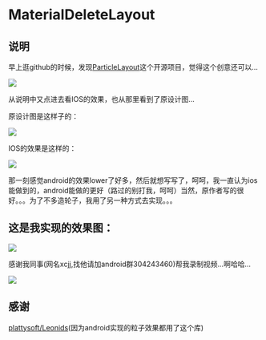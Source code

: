 MaterialDeleteLayout
================================================

说明
-------------------------------------------------
早上逛github的时候，发现[ParticleLayout](https://github.com/ZhaoKaiQiang/ParticleLayout)这个开源项目，觉得这个创意还可以...

![](https://camo.githubusercontent.com/092e00676b8f15550ea758aa2b03f974832e5834/687474703a2f2f69332e74696574756b752e636f6d2f613231363366393065623934663831642e676966)

从说明中又点进去看IOS的效果，也从那里看到了原设计图...

原设计图是这样子的：

![](https://camo.githubusercontent.com/490039a4bea1e9a298d83ae344d124c872620ea6/68747470733a2f2f6431337961637572716a676172612e636c6f756466726f6e742e6e65742f75736572732f3734373835372f73637265656e73686f74732f323234353632362f5f5f5f5f2e6769663f7261773d74727565)

IOS的效果是这样的：

![](https://github.com/MartinRGB/MTMaterialDelete/raw/master/342.gif?raw=true)

那一刻感觉android的效果lower了好多，然后就想写写了，呵呵，我一直认为ios能做到的，android能做的更好（路过的别打我，呵呵）当然，原作者写的很好。。。为了不多造轮子，我用了另一种方式去实现。。。

这是我实现的效果图：
--------------------------------------------

![](http://www.apkbus.com/data/attachment/forum/201509/21/155948g6lorqr6olkkikfk.png)

感谢我同事(网名xcjj,找他请加android群304243460)帮我录制视频...啊哈哈...

![](http://www.apkbus.com/data/attachment/forum/201509/21/153255yl2wq6ghziqywizb.gif)

感谢
---------------------------------------------------------------
[plattysoft/Leonids](https://github.com/plattysoft/Leonids)(因为android实现的粒子效果都用了这个库)
